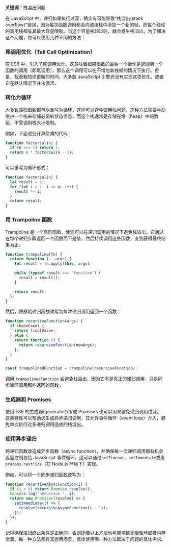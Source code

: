 **关键词**：栈溢出问题

在 JavaScript 中，递归如果执行过深，确实有可能导致“栈溢出(stack overflow)”错误，因为每次函数调用都会向调用栈中添加一个新的帧，而每个线程的调用栈都有其最大容量限制。当这个容量被超过时，就会发生栈溢出。为了解决这个问题，你可以使用几种不同的方法：

### 尾调用优化（Tail Call Optimization）

在 ES6 中，引入了尾调用优化。这意味着如果函数的最后一个操作是返回另一个函数的调用（即尾调用），那么这个调用可以在不增加新栈帧的情况下执行。但是，截至我知识更新的时间，大多数 JavaScript 引擎还没有实现这项优化，或者它在默认情况下并未激活。

### 转化为循环

大多数递归函数都可以重写为循环，这样可以避免调用栈问题。这种方法需要手动维护一个栈来存储必要的状态信息，而这个栈通常是存储在堆（heap）中的数组，不受调用栈大小限制。

例如，下面递归计算阶乘的代码：

```javascript
function factorial(n) {
  if (n === 1) return 1;
  return n * factorial(n - 1);
}
```

可以重写为循环形式：

```javascript
function factorial(n) {
  let result = 1;
  for (let i = 2; i <= n; i++) {
    result *= i;
  }
  return result;
}
```

### 用 Trampoline 函数

Trampoline 是一个高阶函数，使您可以在递归调用的情况下避免栈溢出。它通过在每个递归步骤返回一个函数而不是值，然后持续调用这些函数，直到获得最终结果为止。

```javascript
function trampoline(fn) {
  return function (...args) {
    let result = fn.apply(this, args);

    while (typeof result === "function") {
      result = result();
    }

    return result;
  };
}
```

然后，将原始递归函数改写为每次递归调用返回一个函数：

```javascript
function recursiveFunction(args) {
  if (baseCase) {
    return finalValue;
  } else {
    return function () {
      return recursiveFunction(newArgs);
    };
  }
}

const trampolinedFunction = trampoline(recursiveFunction);
```

调用 `trampolinedFunction` 会避免栈溢出，因为它不是真正的递归调用，只是同步循环调用那些返回的函数。

### 生成器和 Promises

使用 ES6 的生成器(generator)和/或 Promises 也可以用来避免递归调用过深。这些特性可以帮助您生成异步递归调用，其允许事件循环（event loop）介入，避免单次执行过多递归调用造成的栈溢出。

### 使用异步递归

将递归函数改造成异步函数（async function），并确保每一次递归调用都有机会返回控制权给 JavaScript 事件循环，这可以通过`setTimeout`、`setImmediate`或者`process.nextTick`（在 Node.js 环境下）实现。

例如，可以将一个同步递归函数改写为：

```javascript
function recursiveAsyncFunction(i) {
  if (i < 0) return Promise.resolve();
  console.log("Recursion ", i);
  return new Promise((resolve) => {
    setImmediate(() => {
      resolve(recursiveAsyncFunction(i - 1));
    });
  });
}
```

记得确保递归终止条件是正确的，否则即便以上方法也可能导致无限循环或者内存泄漏。每一种方法都有其适用场景，具体使用哪一种方法取决于问题的具体需求。
